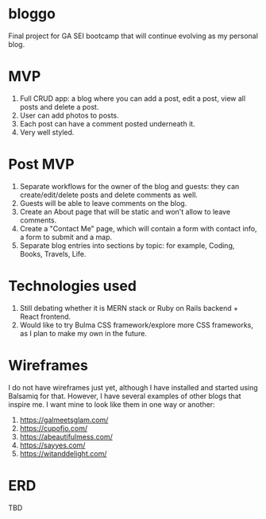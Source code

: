 # bloggo
Final project for GA SEI bootcamp that will continue evolving as my personal blog.

# MVP

1.  Full CRUD app: a blog where you can add a post, edit a post, view all posts and delete a post.
2.  User can add photos to posts.
3.  Each post can have a comment posted underneath it.
4.  Very well styled.

# Post MVP

1. Separate workflows for the owner of the blog and guests: they can create/edit/delete posts and delete comments as well.
2. Guests will be able to leave comments on the blog.
3. Create an About page that will be static and won't allow to leave comments.
4. Create a "Contact Me" page, which will contain a form with contact info, a form to submit and a map.
5. Separate blog entries into sections by topic: for example, Coding, Books, Travels, Life.

# Technologies used

1. Still debating whether it is MERN stack or Ruby on Rails backend + React frontend.
2. Would like to try Bulma CSS framework/explore more CSS frameworks, as I plan to make my own in the future.

# Wireframes

I do not have wireframes just yet, although I have installed and started using Balsamiq for that.
However, I have several examples of other blogs that inspire me.  I want mine to look like them in one way or another:
1. https://galmeetsglam.com/
2. https://cupofjo.com/
3. https://abeautifulmess.com/
4. https://sayyes.com/
5. https://witanddelight.com/

# ERD
TBD
